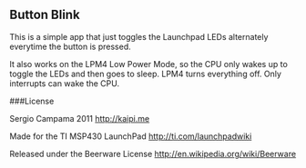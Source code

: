 ## Button Blink

This is a simple app that just toggles the Launchpad LEDs alternately everytime the button is pressed.

It also works on the LPM4 Low Power Mode, so the CPU only wakes up to toggle the LEDs and then goes to sleep. LPM4 turns everything off. Only interrupts can wake the CPU.

###License

Sergio Campama 2011 
http://kaipi.me

Made for the TI MSP430 LaunchPad 
http://ti.com/launchpadwiki

Released under the Beerware License 
http://en.wikipedia.org/wiki/Beerware